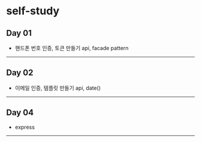 # self-study

## Day 01

- 핸드폰 번호 인증, 토큰 만들기 api, facade pattern

<hr>

## Day 02

- 이메일 인증, 템플릿 만들기 api, date()

<hr>

## Day 04

- express

<hr>
